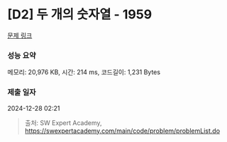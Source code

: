 # [D2] 두 개의 숫자열 - 1959 

[문제 링크](https://swexpertacademy.com/main/code/problem/problemDetail.do?contestProbId=AV5PpoFaAS4DFAUq) 

### 성능 요약

메모리: 20,976 KB, 시간: 214 ms, 코드길이: 1,231 Bytes

### 제출 일자

2024-12-28 02:21



> 출처: SW Expert Academy, https://swexpertacademy.com/main/code/problem/problemList.do